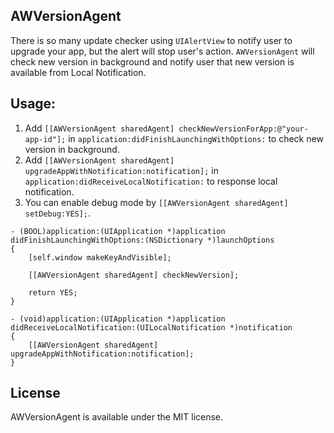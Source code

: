 AWVersionAgent
----

There is so many update checker using `UIAlertView` to notify user to upgrade your app, but the alert will stop user's action. `AWVersionAgent` will check new version in background and notify user that new version is available from Local Notification.

Usage:
----

1. Add `[[AWVersionAgent sharedAgent] checkNewVersionForApp:@"your-app-id"];` in `application:didFinishLaunchingWithOptions:` to check new version in background.
1. Add `[[AWVersionAgent sharedAgent] upgradeAppWithNotification:notification];` in `application:didReceiveLocalNotification:` to response local notification.
1. You can enable debug mode by `[[AWVersionAgent sharedAgent] setDebug:YES];`.

```objc
- (BOOL)application:(UIApplication *)application didFinishLaunchingWithOptions:(NSDictionary *)launchOptions
{
    [self.window makeKeyAndVisible];

    [[AWVersionAgent sharedAgent] checkNewVersion];

    return YES;
}

- (void)application:(UIApplication *)application didReceiveLocalNotification:(UILocalNotification *)notification
{
    [[AWVersionAgent sharedAgent] upgradeAppWithNotification:notification];
}
```

License
----
AWVersionAgent is available under the MIT license.
